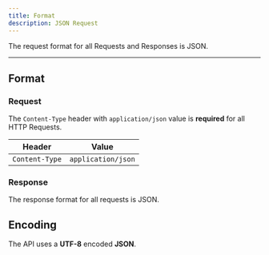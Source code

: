 ```yaml
---
title: Format
description: JSON Request
---
```


The request format for all Requests and Responses is JSON.

---

## Format

### Request

The `Content-Type` header with `application/json` value is **required** for all HTTP Requests.

| Header         | Value              |
| -------------- | ------------------ |
| `Content-Type` | `application/json` |

### Response

The response format for all requests is JSON.

## Encoding

The API uses a **UTF-8** encoded **JSON**.
